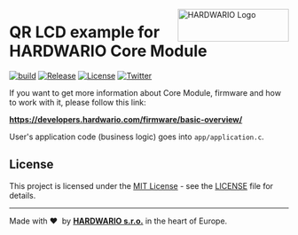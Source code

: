 <a href="https://www.hardwario.com/"><img src="https://www.hardwario.com/ci/assets/hw-logo.svg" width="200" height="59" alt="HARDWARIO Logo" align="right"></a>

# QR LCD example for HARDWARIO Core Module

[![build](https://github.com/hardwario/bcf-lcd-qrcode/actions/workflows/main.yml/badge.svg)](https://github.com/hardwario/bcf-lcd-qrcode/actions/workflows/main.yml)
[![Release](https://img.shields.io/github/release/bigclownprojects/bcf-lcd-qrcode.svg)](https://github.com/bigclownprojects/bcf-lcd-qrcode/releases)
[![License](https://img.shields.io/github/license/bigclownprojects/bcf-lcd-qrcode.svg)](https://github.com/bigclownprojects/bcf-lcd-qrcode/blob/master/LICENSE)
[![Twitter](https://img.shields.io/twitter/follow/hardwario_en.svg?style=social&label=Follow)](https://twitter.com/hardwario_en)

If you want to get more information about Core Module, firmware and how to work with it, please follow this link:

**https://developers.hardwario.com/firmware/basic-overview/**

User's application code (business logic) goes into `app/application.c`.

## License

This project is licensed under the [MIT License](https://opensource.org/licenses/MIT/) - see the [LICENSE](LICENSE) file for details.

---

Made with &#x2764;&nbsp; by [**HARDWARIO s.r.o.**](https://www.hardwario.com/) in the heart of Europe.

